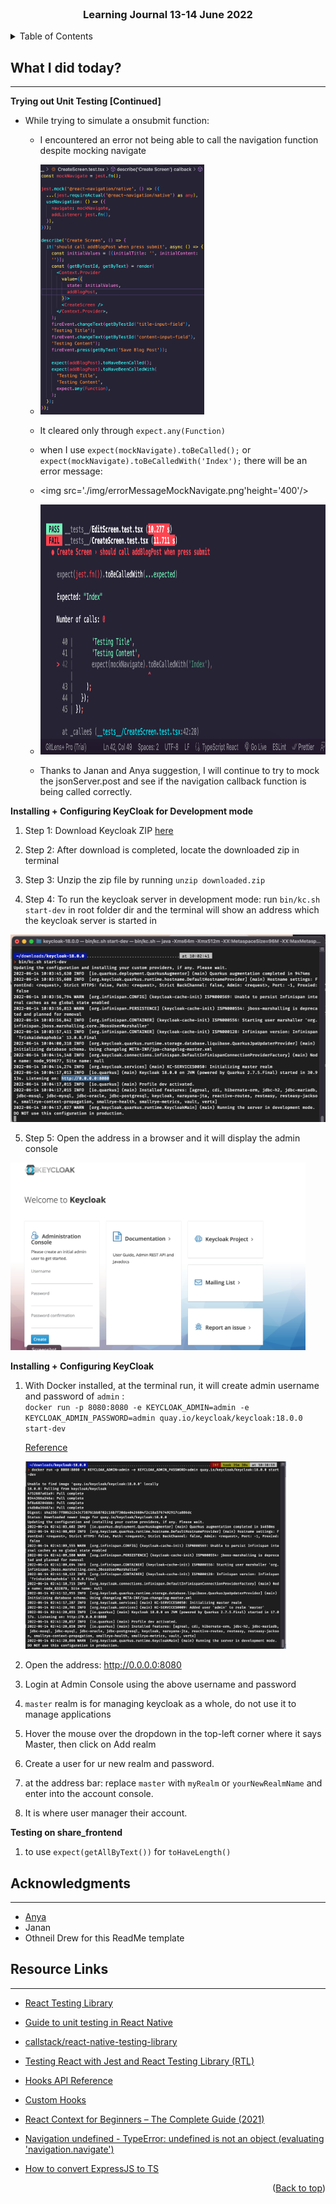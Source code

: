 <div id="top"></div>

<br />

<h3 align="center">Learning Journal 13-14 June 2022</h3>

<!-- TABLE OF CONTENTS -->
<details>
  <summary>Table of Contents</summary>
  <ul>
    <li><a href="#what-did-i-learn-today">What I did today?</a></li>
    <li><a href="#acknowledgments">Acknowledgments</a></li>
    <li><a href="#resource-links">Resource Links</a></li>
  </ul>
</details>

<!-- ABOUT THE PROJECT -->
## What I did today? ##
----
<!-- Type what you learnt here -->

<b>Trying out Unit Testing [Continued]</b>

  - While trying to simulate a onsubmit function:

    - I encountered an error not being able to call the navigation function despite mocking navigate

    - <img src = './img/errorTestingNavigation.png' height ='400'/>

    - It cleared only through `expect.any(Function)`

    - when I use `expect(mockNavigate).toBeCalled();` or `expect(mockNavigate).toBeCalledWith('Index');` there will be an error message:

    - <img src='./img/errorMessageMockNavigate.png'height='400'/>

    - <img src='./img/errorMessageMockNavigate1.png' height = '400'/>

    - Thanks to Janan and Anya suggestion, I will continue to try to mock the jsonServer.post and see if the navigation callback function is being called correctly.

<b>Installing + Configuring KeyCloak for Development mode</b>

  1. Step 1: Download Keycloak ZIP [here](https://www.keycloak.org/downloads)

  2. Step 2: After download is completed, locate the downloaded zip in terminal

  3. Step 3: Unzip the zip file by running `unzip downloaded.zip`

  4. Step 4: To run the keycloak server in development mode: run `bin/kc.sh start-dev` in root folder dir and the terminal will show an address which the keycloak server is started in
  <img src='./img/runningKeycloak.png' height = '300'/>

  5. Step 5: Open the address in a browser and it will display the admin console
  <img src = './img/keycloakAdminConsole.png' height='300'/>

<b>Installing + Configuring KeyCloak</b>

  1. With Docker installed, at the terminal run, it will create admin username and password of `admin` :  
  `docker run -p 8080:8080 -e KEYCLOAK_ADMIN=admin -e KEYCLOAK_ADMIN_PASSWORD=admin quay.io/keycloak/keycloak:18.0.0 start-dev`

      [Reference](https://www.keycloak.org/getting-started/getting-started-docker)
    
      <img src='./img/runKeycloakDocker.png' height ='300'/>
  
  2. Open the address: http://0.0.0.0:8080

  3. Login at Admin Console using the above username and password

  4. `master` realm is for managing keycloak as a whole, do not use it to manage applications

  5. Hover the mouse over the dropdown in the top-left corner where it says Master, then click on Add realm

  6. Create a user for ur new realm and password. 

  7. at the address bar: replace `master` with `myRealm` or `yourNewRealmName` and enter into the account console.

  8. It is where user manager their account.

<b>Testing on share_frontend</b>

  1. to use `expect(getAllByText())` for `toHaveLength()`

<!-- ACKNOWLEDGMENTS -->
## Acknowledgments ##
----
* [Anya](https://github.com/huanganya/react-native-starter)
* Janan
* Othneil Drew for this ReadMe template

<!-- Resource Links -->
## Resource Links ##
----

* [React Testing Library](https://testing-library.com/docs/react-testing-library/intro/)

* [Guide to unit testing in React Native](https://blog.logrocket.com/unit-testing-react-native/#:~:text=Jest%20provides%20the%20testing%20environment,or%20a%20native%20mobile%20environment.)

* [callstack/react-native-testing-library](https://github.com/callstack/react-native-testing-library)

* [Testing React with Jest and React Testing Library (RTL)](https://nlbsg.udemy.com/course/react-testing-library/learn/lecture/24418712#overview)

* [Hooks API Reference](https://reactjs.org/docs/hooks-reference.html)

* [Custom Hooks](https://reactjs.org/docs/hooks-custom.html)

* [React Context for Beginners – The Complete Guide (2021)](https://www.freecodecamp.org/news/react-context-for-beginners/#:~:text=React%20context%20caveats-,What%20is%20React%20context%3F,across%20our%20components%20more%20easily.)

* [Navigation undefined - TypeError: undefined is not an object (evaluating 'navigation.navigate')](https://stackoverflow.com/questions/66293379/navigation-undefined-typeerror-undefined-is-not-an-object-evaluating-naviga)

* [How to convert ExpressJS to TS](https://blog.phillipninan.com/how-to-convert-expressjs-to-typescript)

<p align="right">(<a href="#top">Back to top</a>)</p>

